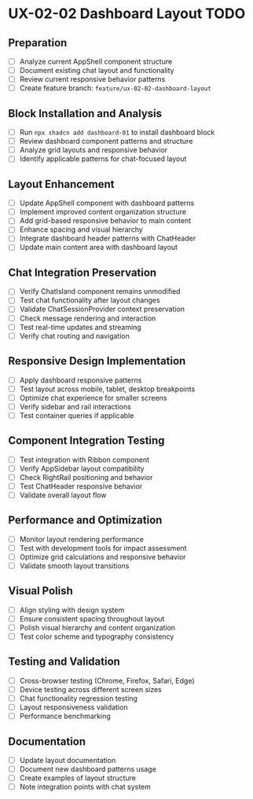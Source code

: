 # UX-02-02 Dashboard Layout TODO

## Preparation
- [ ] Analyze current AppShell component structure
- [ ] Document existing chat layout and functionality
- [ ] Review current responsive behavior patterns
- [ ] Create feature branch: `feature/ux-02-02-dashboard-layout`

## Block Installation and Analysis
- [ ] Run `npx shadcn add dashboard-01` to install dashboard block
- [ ] Review dashboard component patterns and structure
- [ ] Analyze grid layouts and responsive behavior
- [ ] Identify applicable patterns for chat-focused layout

## Layout Enhancement
- [ ] Update AppShell component with dashboard patterns
- [ ] Implement improved content organization structure
- [ ] Add grid-based responsive behavior to main content
- [ ] Enhance spacing and visual hierarchy
- [ ] Integrate dashboard header patterns with ChatHeader
- [ ] Update main content area with dashboard layout

## Chat Integration Preservation
- [ ] Verify ChatIsland component remains unmodified
- [ ] Test chat functionality after layout changes
- [ ] Validate ChatSessionProvider context preservation
- [ ] Check message rendering and interaction
- [ ] Test real-time updates and streaming
- [ ] Verify chat routing and navigation

## Responsive Design Implementation
- [ ] Apply dashboard responsive patterns
- [ ] Test layout across mobile, tablet, desktop breakpoints
- [ ] Optimize chat experience for smaller screens
- [ ] Verify sidebar and rail interactions
- [ ] Test container queries if applicable

## Component Integration Testing
- [ ] Test integration with Ribbon component
- [ ] Verify AppSidebar layout compatibility
- [ ] Check RightRail positioning and behavior
- [ ] Test ChatHeader responsive behavior
- [ ] Validate overall layout flow

## Performance and Optimization
- [ ] Monitor layout rendering performance
- [ ] Test with development tools for impact assessment
- [ ] Optimize grid calculations and responsive behavior
- [ ] Validate smooth layout transitions

## Visual Polish
- [ ] Align styling with design system
- [ ] Ensure consistent spacing throughout layout
- [ ] Polish visual hierarchy and content organization
- [ ] Test color scheme and typography consistency

## Testing and Validation
- [ ] Cross-browser testing (Chrome, Firefox, Safari, Edge)
- [ ] Device testing across different screen sizes
- [ ] Chat functionality regression testing
- [ ] Layout responsiveness validation
- [ ] Performance benchmarking

## Documentation
- [ ] Update layout documentation
- [ ] Document new dashboard patterns usage
- [ ] Create examples of layout structure
- [ ] Note integration points with chat system